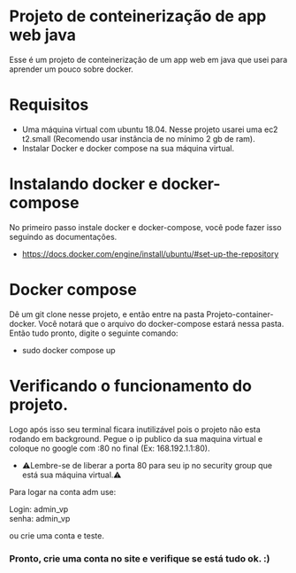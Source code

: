 # Projeto de conteinerização de app web java

Esse é um projeto de conteinerização de um app web em java que usei para aprender um pouco sobre docker.

# Requisitos
- Uma máquina virtual com ubuntu 18.04. Nesse projeto usarei uma ec2 t2.small (Recomendo usar instância de no mínimo 2 gb de ram).
- Instalar Docker e docker compose na sua máquina virtual.

# Instalando docker e docker-compose
No primeiro passo instale docker e docker-compose, você pode fazer isso seguindo as documentações.
- https://docs.docker.com/engine/install/ubuntu/#set-up-the-repository

# Docker compose
Dê um git clone nesse projeto, e então entre na pasta Projeto-container-docker. Você notará que o arquivo do docker-compose estará nessa pasta.
Então tudo pronto, digite o seguinte comando:
- sudo docker compose up

# Verificando o funcionamento do projeto.
Logo após isso seu terminal ficara inutilizável pois o projeto não esta rodando em background.
Pegue o ip publico da sua maquina virtual e coloque no google com :80 no final (Ex: 168.192.1.1:80).
- ⚠️Lembre-se de liberar a porta 80 para seu ip no security group que está sua máquina virtual.⚠ 

Para logar na conta adm use:

Login: admin_vp <br/>
senha: admin_vp

ou crie uma conta e teste.

### Pronto, crie uma conta no site e verifique se está tudo ok. :)
